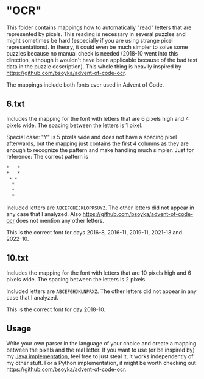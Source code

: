 # "OCR"

This folder contains mappings how to automatically "read" letters that are represented by pixels.
This reading is necessary in several puzzles and might sometimes be hard (especially if you are using strange pixel
representations).
In theory, it could even be much simpler to solve some puzzles because no manual check is needed (2018-10 went into
this direction, although it wouldn't have been applicable because of the bad test data in the puzzle description).
This whole thing is heavily inspired by https://github.com/bsoyka/advent-of-code-ocr.

The mappings include both fonts ever used in Advent of Code.

## 6.txt
Includes the mapping for the font with letters that are 6 pixels high and 4 pixels wide.
The spacing between the letters is 1 pixel.

Special case: "Y" is 5 pixels wide and does not have a spacing pixel afterwards, but the mapping just contains the first
4 columns as they are enough to recognize the pattern and make handling much simpler.
Just for reference: The correct pattern is
```txt
*   *
*   *
 * * 
  *  
  *  
  *  
```
Included letters are ```ABCEFGHIJKLOPRSUYZ```. The other letters did not appear in any case that I analyzed. Also 
https://github.com/bsoyka/advent-of-code-ocr does not mention any other letters.

This is the correct font for days 2016-8, 2016-11, 2019-11, 2021-13 and 2022-10.

## 10.txt
Includes the mapping for the font with letters that are 10 pixels high and 6 pixels wide.
The spacing between the letters is 2 pixels.

Included letters are ```ABCEFGHJKLNPRXZ```. The other letters did not appear in any case that I analyzed.

This is the correct font for day 2018-10.

## Usage
Write your own parser in the language of your choice and create a mapping between the pixels and the real letter.
If you want to use (or be inspired by) my [Java implementation](../../java/de/beachboys/OCR.java), feel free to just 
steal it, it works independently of my other stuff.
For a Python implementation, it might be worth checking out https://github.com/bsoyka/advent-of-code-ocr.
